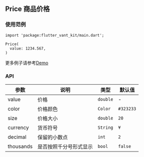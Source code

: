 ## Price 商品价格

### 使用范例

```
import 'package:flutter_vant_kit/main.dart';

Price(
  value: 1234.567,
)
```

更多例子请参考[Demo](https://github.com/benjaken/flutter_vant_kit/blob/master/example/lib/routes/demoPrice.dart)

### API

| 参数 | 说明 | 类型 | 默认值 |
| ------------ | ------------ | ------------ | ------------ |
| value | 价格 | `double` | - |
| color | 价格颜色 | `Color` | `#323233` |
| size | 价格大小 | `double` | `20` |
| currency | 货币符号 | `String` | `¥` |
| decimal | 保留的小数点 | `int` | `2` |
| thousands | 是否按照千分号形式显示 | `bool` | `false` |
